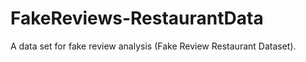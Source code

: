 # FakeReviews-RestaurantData
A data set for fake review analysis (Fake Review Restaurant Dataset).

